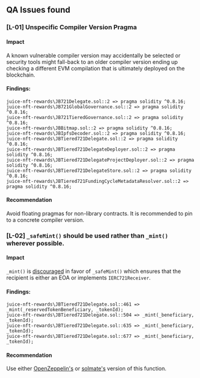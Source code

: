 ## QA Issues found

### [L-01] Unspecific Compiler Version Pragma
#### Impact
A known vulnerable compiler version may accidentally be selected or security tools might fall-back to an older compiler version ending up checking a different EVM compilation that is ultimately deployed on the blockchain.
#### Findings:
```solidity
juice-nft-rewards\JB721Delegate.sol::2 => pragma solidity ^0.8.16;
juice-nft-rewards\JB721GlobalGovernance.sol::2 => pragma solidity ^0.8.16;
juice-nft-rewards\JB721TieredGovernance.sol::2 => pragma solidity ^0.8.16;
juice-nft-rewards\JBBitmap.sol::2 => pragma solidity ^0.8.16;
juice-nft-rewards\JBIpfsDecoder.sol::2 => pragma solidity ^0.8.16;
juice-nft-rewards\JBTiered721Delegate.sol::2 => pragma solidity ^0.8.16;
juice-nft-rewards\JBTiered721DelegateDeployer.sol::2 => pragma solidity ^0.8.16;
juice-nft-rewards\JBTiered721DelegateProjectDeployer.sol::2 => pragma solidity ^0.8.16;
juice-nft-rewards\JBTiered721DelegateStore.sol::2 => pragma solidity ^0.8.16;
juice-nft-rewards\JBTiered721FundingCycleMetadataResolver.sol::2 => pragma solidity ^0.8.16;
```
#### Recommendation
Avoid floating pragmas for non-library contracts. It is recommended to pin to a concrete compiler version.

### [L-02] `_safeMint()` should be used rather than `_mint()` wherever possible.
#### Impact
`_mint()` is [discouraged](https://github.com/OpenZeppelin/openzeppelin-contracts/blob/d4d8d2ed9798cc3383912a23b5e8d5cb602f7d4b/contracts/token/ERC721/ERC721.sol#L271) in favor of `_safeMint()` which ensures that the recipient is either an EOA or implements `IERC721Receiver`.
#### Findings:
```solidity
juice-nft-rewards\JBTiered721Delegate.sol::461 => _mint(_reservedTokenBeneficiary, _tokenId);
juice-nft-rewards\JBTiered721Delegate.sol::504 => _mint(_beneficiary, _tokenId);
juice-nft-rewards\JBTiered721Delegate.sol::635 => _mint(_beneficiary, _tokenId);
juice-nft-rewards\JBTiered721Delegate.sol::677 => _mint(_beneficiary, _tokenId);
```
#### Recommendation
Use either [OpenZeppelin's](https://github.com/OpenZeppelin/openzeppelin-contracts/blob/d4d8d2ed9798cc3383912a23b5e8d5cb602f7d4b/contracts/token/ERC721/ERC721.sol#L238-L250) or [solmate's](https://github.com/transmissions11/solmate/blob/4eaf6b68202e36f67cab379768ac6be304c8ebde/src/tokens/ERC721.sol#L180) version of this function.
